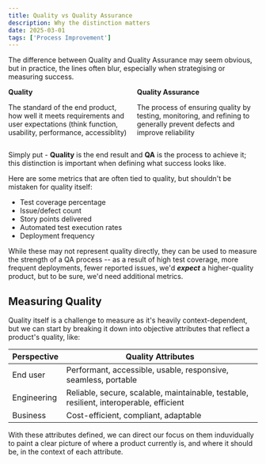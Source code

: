 ```yaml
---
title: Quality vs Quality Assurance
description: Why the distinction matters
date: 2025-03-01
tags: ['Process Improvement']
---
```


The difference between Quality and Quality Assurance may seem obvious, but in practice, the lines often blur, especially when strategising or measuring success.

<div style="display: flex; gap: 1rem;">
    <div style="flex: 1;">
        <strong>Quality</strong>
        <p>The standard of the end product, how well it meets requirements and user expectations (think function, usability, performance, accessiblity)</p>
    </div>
    <div style="flex: 1;">
        <strong>Quality Assurance</strong>
        <p>The process of ensuring quality by testing, monitoring, and refining to generally prevent defects and improve reliability</p>
    </div>
</div>

Simply put - **Quality** is the end result and **QA** is the process to achieve it; this distinction is important when defining what success looks like.

Here are some metrics that are often tied to quality, but shouldn't be mistaken for quality itself:

* Test coverage percentage
* Issue/defect count
* Story points delivered
* Automated test execution rates
* Deployment frequency

While these may not represent quality directly, they can be used to measure the strength of a QA process -- as a result of high test coverage, more frequent deployments, fewer reported issues, we'd **_expect_** a higher-quality product, but to be sure, we'd need additional metrics.

## Measuring Quality

Quality itself is a challenge to measure as it's heavily context-dependent, but we can start by breaking it down into objective attributes that reflect a product's quality, like:

| Perspective    | Quality Attributes |
| -------- | ------- |
| End user  |   Performant, accessible, usable, responsive, seamless, portable  |
| Engineering | Reliable, secure, scalable, maintainable, testable, resilient, interoperable, efficient     |
| Business    | Cost-efficient, compliant, adaptable    |

With these attributes defined, we can direct our focus on them induvidually to paint a clear picture of where a product currently is, and where it should be, in the context of each attribute.
